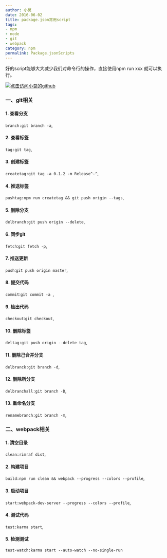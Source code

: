 ```yaml
---
author: 小莫
date: 2016-06-02
title: package.json常用script
tags:
- npm
- node
- git
- webpack
category: npm
permalink: Package.jsonScripts
---
```

好的script能够大大减少我们对命令行的操作，直接使用npm run xxx 就可以执行。
<!--more-->
[![点击访问小莫的github](http://static.xiaomo.info/images/npm.png)](https://github.com/qq83387856)
### 一、git相关


#### 1. 查看分支
  `branch:git branch -a`,    
#### 2. 查看标签
  `tag:git tag`,    
#### 3. 创建标签
  `createtag:git tag -a 0.1.2 -m Release^-^`,    
#### 4. 推送标签
  `pushtag:npm run createtag && git push origin --tags`,        
#### 5. 删除分支
  `delbranch:git push origin --delete`,             
#### 6. 同步git
  `fetch`:`git fetch -p`,                  
#### 7. 推送更新
  `push`:`git push origin master`,            
#### 8. 提交代码
 `commit`:`git commit -a `,             
#### 9. 检出代码
  `checkout`:`git checkout`,            
#### 10. 删除标签
  `deltag:git push origin --delete tag`,             
#### 11. 删除己合并分支
   `delbranck:git branch -d`,          
#### 12. 删除所分支
 `delbranchall:git branch -D`,                 
#### 13. 重命名分支
  `renamebranch:git branch -m`,   


### 二、webpack相关
#### 1. 清空目录
  `clean:rimraf dist`,
#### 2. 构建项目
  `build:npm run clean && webpack --progress --colors --profile`,
#### 3. 启动项目
  `start:webpack-dev-server --progress --colors --profile`,
#### 4. 测试代码
  `test:karma start`,
#### 5. 检测测试
  `test-watch:karma start --auto-watch --no-single-run`
